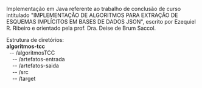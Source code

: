 Implementação em Java referente ao trabalho de conclusão de curso intitulado "IMPLEMENTAÇÃO DE ALGORITMOS PARA EXTRAÇÃO DE ESQUEMAS
IMPLÍCITOS EM BASES DE DADOS JSON", escrito por Ezequiel R. Ribeiro e orientado pela prof. Dra. Deise de Brum Saccol.

Estrutura de diretórios:<br>
<b>algoritmos-tcc</b><br>
  &nbsp;&nbsp;-- /algoritmosTCC<br>
      &nbsp;&nbsp;&nbsp;&nbsp;-- /artefatos-entrada<br>
      &nbsp;&nbsp;&nbsp;&nbsp;-- /artefatos-saida<br>
      &nbsp;&nbsp;&nbsp;&nbsp;-- /src<br>
      &nbsp;&nbsp;&nbsp;&nbsp;-- /target<br>
